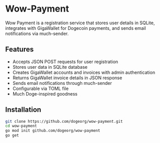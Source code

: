 # Wow-Payment

Wow Payment is a registration service that stores user details in SQLite, integrates with GigaWallet for Dogecoin payments, and sends email notifications via much-sender.

## Features
- Accepts JSON POST requests for user registration
- Stores user data in SQLite database
- Creates GigaWallet accounts and invoices with admin authentication
- Returns GigaWallet invoice details in JSON response
- Sends email notifications through much-sender
- Configurable via TOML file
- Much Doge-inspired goodness

## Installation
```bash
git clone https://github.com/dogeorg/wow-payment.git
cd wow-payment
go mod init github.com/dogeorg/wow-payment
go get